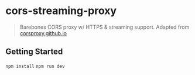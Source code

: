 # cors-streaming-proxy

> Barebones CORS proxy w/ HTTPS & streaming support. Adapted from [corsproxy.github.io](https://corsproxy.github.io)

## Getting Started

`npm install`
`npm run dev`
